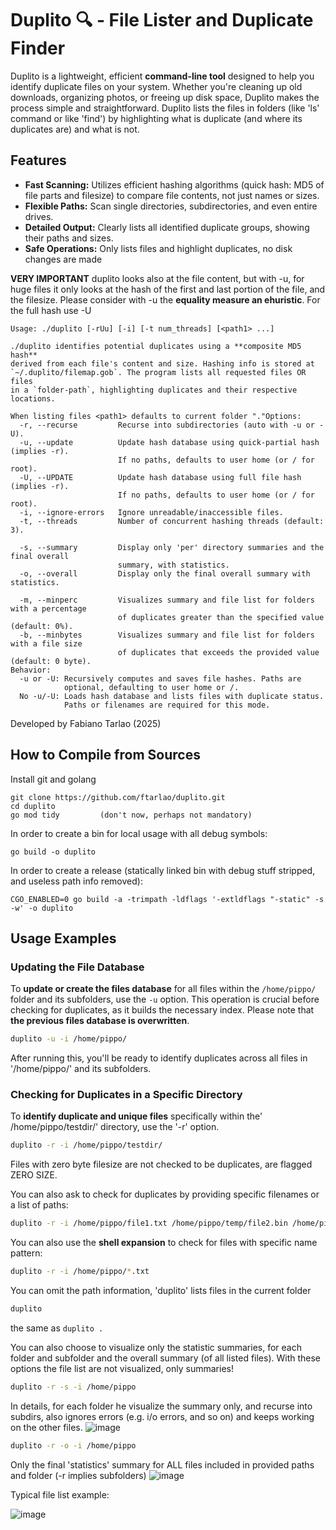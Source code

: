 # Duplito 🔍 - File Lister and Duplicate Finder

Duplito is a lightweight, efficient **command-line tool** designed to help you identify duplicate files on your system. Whether you're cleaning up old 
downloads, organizing photos, or freeing up disk space, Duplito makes the process simple and straightforward.
Duplito lists the files in folders (like 'ls' command or like 'find') by highlighting what is duplicate (and where its duplicates are) and what is not.

## Features

* **Fast Scanning:** Utilizes efficient hashing algorithms (quick hash: MD5 of file parts and filesize) to compare file contents, not just names or sizes.
* **Flexible Paths:** Scan single directories, subdirectories, and even entire drives.
* **Detailed Output:** Clearly lists all identified duplicate groups, showing their paths and sizes.
* **Safe Operations:** Only lists files and highlight duplicates, no disk changes are made

**VERY IMPORTANT** duplito looks also at the file content, but with -u, for huge files it only looks at the hash of the first and last portion of the file, and the filesize.
Please consider with -u the **equality measure an ehuristic**. For the full hash use -U 

```
Usage: ./duplito [-rUu] [-i] [-t num_threads] [<path1> ...]

./duplito identifies potential duplicates using a **composite MD5 hash**
derived from each file's content and size. Hashing info is stored at 
`~/.duplito/filemap.gob`. The program lists all requested files OR files
in a `folder-path`, highlighting duplicates and their respective locations.

When listing files <path1> defaults to current folder "."Options:
  -r, --recurse         Recurse into subdirectories (auto with -u or -U).
  -u, --update          Update hash database using quick-partial hash (implies -r).
                        If no paths, defaults to user home (or / for root).
  -U, --UPDATE          Update hash database using full file hash (implies -r).
                        If no paths, defaults to user home (or / for root).
  -i, --ignore-errors   Ignore unreadable/inaccessible files.
  -t, --threads         Number of concurrent hashing threads (default: 3).

  -s, --summary         Display only 'per' directory summaries and the final overall
                        summary, with statistics.
  -o, --overall         Display only the final overall summary with statistics.

  -m, --minperc         Visualizes summary and file list for folders with a percentage
                        of duplicates greater than the specified value (default: 0%).
  -b, --minbytes        Visualizes summary and file list for folders with a file size
                        of duplicates that exceeds the provided value (default: 0 byte).
Behavior:
  -u or -U: Recursively computes and saves file hashes. Paths are
            optional, defaulting to user home or /.
  No -u/-U: Loads hash database and lists files with duplicate status.
            Paths or filenames are required for this mode.
```

Developed by Fabiano Tarlao (2025)

## How to Compile from Sources

Install git and golang  

```
git clone https://github.com/ftarlao/duplito.git
cd duplito
go mod tidy         (don't now, perhaps not mandatory)
```

In order to create a bin for local usage with all debug symbols:

```go build -o duplito```

In order to create a release (statically linked bin with debug stuff stripped, and useless path info removed):

```CGO_ENABLED=0 go build -a -trimpath -ldflags '-extldflags "-static" -s -w' -o duplito```


## Usage Examples

### Updating the File Database

To **update or create the files database** for all files within the `/home/pippo/` folder and its subfolders, use the `-u` option. This operation is crucial before checking for duplicates, as it builds the necessary index.
Please note that **the previous files database is overwritten**.

```bash
duplito -u -i /home/pippo/
```

After running this, you'll be ready to identify duplicates across all files in '/home/pippo/' and its subfolders.

### Checking for Duplicates in a Specific Directory

To **identify duplicate and unique files** specifically within the' /home/pippo/testdir/' directory, use the '-r' option.
```Bash
duplito -r -i /home/pippo/testdir/
```
Files with zero byte filesize are not checked to be duplicates, are flagged ZERO SIZE.  

You can also ask to check for duplicates by providing specific filenames or a list of paths:
```Bash
duplito -r -i /home/pippo/file1.txt /home/pippo/temp/file2.bin /home/pippo/testdir/
```

You can also use the **shell expansion** to check for files with specific name pattern:
```Bash
duplito -r -i /home/pippo/*.txt 
```

You can omit the path information, 'duplito' lists files in the current folder 
```Bash
duplito   
```

the same as ```duplito .```

You can also choose to visualize only the statistic summaries, for each folder and subfolder 
and the overall summary (of all listed files). With these options the  file list are not
visualized, only summaries!

```Bash
duplito -r -s -i /home/pippo
```
In details, for each folder he visualize the summary only, and recurse into subdirs, also 
ignores errors (e.g. i/o errors, and so on) and keeps working on the other files.
![image](https://github.com/user-attachments/assets/01d39320-f0f6-4bcb-803c-903ea0bf92ce)

```Bash
duplito -r -o -i /home/pippo
```
Only the final 'statistics' summary for ALL files included in provided paths and folder (-r implies 
subfolders)
![image](https://github.com/user-attachments/assets/c4632b5b-e676-4943-909d-89794cac83ff)

Typical file list example:

![image](https://github.com/user-attachments/assets/b551921f-f040-4599-a9b5-80b3fb2811e9)

